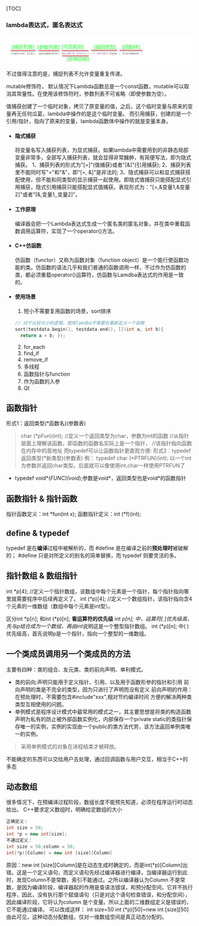 [TOC]

### lambda表达式，匿名表达式
![](${currentFileDir}/20230528185046.png)

不过值得注意的是，捕捉列表不允许变量重复传递。

mutable修饰符， 默认情况下Lambda函数总是一个const函数，mutable可以取消其常量性。在使用该修饰符时，参数列表不可省略（即使参数为空）。

值捕获创建了一个临时对象，拷贝了原变量的值，之后，这个临时变量与原来的变量再无任何瓜葛，lambda中操作的是这个临时变量。
而引用捕获，创建的是一个引用/指针，指向了原来的变量，lambda函数体中操作的就是变量本身。

* #### 隐式捕获
  将变量名写入捕获列表，为显式捕获。如果lambda中需要用到的非静态局部变量非常多，全部写入捕获列表，就会显得非常臃肿，有简便写法，即为隐式捕获。
  1、捕获列表的形式为"[=]"(值捕获)或者"[&]"(引用捕获);
  2、捕获列表里不能同时写"="和"&"，即"[=, &]"是非法的;
  3、隐式捕获可以和显式捕获搭配使用，但不能和同类型的显示捕获一起使用。即隐式值捕获只能搭配显式引用捕获，隐式引用捕获只能搭配显式值捕获。表现形式为："[=,&变量1,&变量2]"或者"[&,变量1,,变量2]"。

* #### 工作原理
  编译器会把一个Lambda表达式生成一个匿名类的匿名对象，并在类中重载函数调用运算符，实现了一个operator()方法。

* #### C++仿函数
  仿函数（functor）又称为函数对象（function object）是一个能行使函数功能的类。仿函数的语法几乎和我们普通的函数调用一样，不过作为仿函数的类，都必须重载operator()运算符，仿函数与Lamdba表达式的作用是一致的。

* #### 使用场景
  1. 短小不需要复用函数的场景，sort排序
  ```c
  // 对于比较大小的逻辑，使用lamdba不需要在重新定义一个函数
  sort(testdata.begin(), testdata.end(), [](int a, int b){ 
    return a > b; });
  ```
  2. for_each
  3. find_if
  4. remove_if
  5. 多线程
  6. 函数指针与function
  7. 作为函数的入参
  8. Qt

## 函数指针
形式1：返回类型(*函数名)(参数表) 
> char (*pFun)(int);
> //定义一个返回类型为char，参数为int的函数
> //从指针层面上理解该函数，即函数的函数名实际上是一个指针，
> //该指针指向函数在内存中的首地址
而typedef可以让函数指针更直观方便:
形式2：typedef  返回类型(*新类型)(参数表)
> 例：
> typedef char (*PTRFUN)(int);
> 以一个int为参数并返回char类型。后面就可以像使用int,char一样使用PTRFUN了

* typedef void*(*FUNC)(void*);参数是void*，返回类型也是void*的函数指针

## 函数指针 & 指针函数
指针函数定义：int *fun(int x); 函数指针定义：int (*f)(int); 

## define & typedef
typedef 是在**编译**过程中被解析的，而 #define 是在编译之前的**预处理时**被破解的； #define 只是对所定义的别名的简单替换，而 typedef 则要灵活的多。

## 指针数组 & 数组指针
int *p[4]; //定义一个指针数组，该数组中每个元素是一个指针，每个指针指向哪里就需要程序中后续再定义了。
int (*p)[4]; //定义一个数组指针，该指针指向含4个元素的一维数组（数组中每个元素是int型）。

区分int *p[n]; 和int (*p)[n]; **看运算符的优先级**
int *p[n]; 中，运算符[ ]优先级高，先与p结合成为一个数组，再由int*说明这是一个整型指针数组。
int (*p)[n]; 中( )优先级高，首先说明p是一个指针，指向一个整型的一维数组。

## 一个类成员调用另一个类成员的方法
主要有四种：类的组合、友元类、类的前向声明、单利模式。
* 类的前向:声明只能用于定义指针、引用、以及用于函数形参的指针和引用
前向声明的类是不完全的类型，因为只进行了声明而没有定义
前向声明的作用：
在预处理时，不需要包含#include"xxx",相对节约编译时间
方便的解决两种类类型互相使用的问题。
* 单例模式是程序设计模式中最常用的模式之一，其主要思想是将类的构造函数声明为私有的防止被外部函数实例化，内部保存一个private static的类指针保存唯一的实例，实例的实现由一个public的类方法代劳，该方法返回单例类唯一的实例。
> 采用单例模式的对象在进程结束才被释放。


不能确定的东西可以交给用户去处理，通过回调函数与用户交互，相当于C++的多态


## 动态数组
很多情况下，在预编译过程阶段，数组长度不能预先知道，必须在程序运行时动态给出。
C++要求定义数组时，明确给定数组的大小
```c++
正确定义：
int size = 50;
int *p = new int[size];
不通过定义：
int size = 50,column = 50;
int(*p)[Column] = new int [size][Column]
```
原因：new int [size][Column]是在动态生成时确定的，而是int(*p)[Column]出错。这是一个定义语句，而定义语句先经过编译器进行编译，当编译器运行到此时，发现Column不是常数，索引不能通过。之所以编译器认为Column 不是常数，是因为编译阶段，编译器起的作用是查语法错误，和预分配空间，它并不执行程序，因此，没有执行那个赋值语句（只是对这个语句检查错误，和分配空间），因此编译阶段，它将认为column 是个变量。所以上面的二维数组定义是错误的， 它不能通过编译。
可以改成这样：
  int size=50
  int (*p)[50]=new int [size][50]
  由此可见，这种动态分配数组，仅对一维数组空间是真正动态分配的。